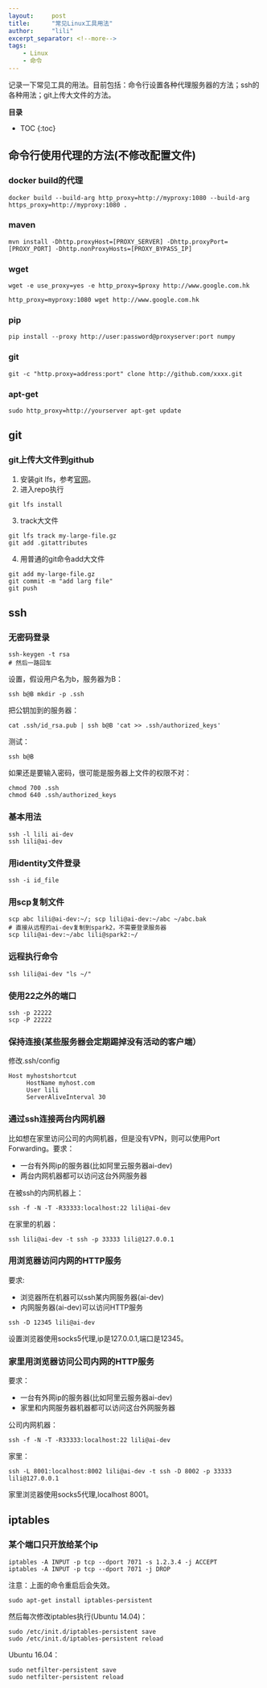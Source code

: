 ```yaml
---
layout:     post
title:      "常见Linux工具用法" 
author:     "lili" 
excerpt_separator: <!--more-->
tags:
    - Linux
    - 命令
---
```


记录一下常见工具的用法。目前包括：命令行设置各种代理服务器的方法；ssh的各种用法；git上传大文件的方法。

<!--more-->

**目录**
* TOC
{:toc}

## 命令行使用代理的方法(不修改配置文件)

### docker build的代理
```
docker build --build-arg http_proxy=http://myproxy:1080 --build-arg https_proxy=http://myproxy:1080 .
```

### maven
```
mvn install -Dhttp.proxyHost=[PROXY_SERVER] -Dhttp.proxyPort=[PROXY_PORT] -Dhttp.nonProxyHosts=[PROXY_BYPASS_IP] 
```

### wget
```
wget -e use_proxy=yes -e http_proxy=$proxy http://www.google.com.hk

http_proxy=myproxy:1080 wget http://www.google.com.hk

```

### pip
```
pip install --proxy http://user:password@proxyserver:port numpy
```

### git
```
git -c "http.proxy=address:port" clone http://github.com/xxxx.git
```

### apt-get
```
sudo http_proxy=http://yourserver apt-get update
```

## git

### git上传大文件到github

1. 安装git lfs，参考[官网](https://git-lfs.github.com/)。
2. 进入repo执行
```
git lfs install
```
3. track大文件
```
git lfs track my-large-file.gz
git add .gitattributes
```

4. 用普通的git命令add大文件
```
git add my-large-file.gz
git commit -m "add larg file"
git push
```

## ssh

### 无密码登录
```
ssh-keygen -t rsa
# 然后一路回车
```
设置，假设用户名为b，服务器为B：
```
ssh b@B mkdir -p .ssh
```
把公钥加到的服务器：
```
cat .ssh/id_rsa.pub | ssh b@B 'cat >> .ssh/authorized_keys'
```

测试：
```
ssh b@B
```
如果还是要输入密码，很可能是服务器上文件的权限不对：
```
chmod 700 .ssh
chmod 640 .ssh/authorized_keys
```

### 基本用法
```
ssh -l lili ai-dev
ssh lili@ai-dev
```

### 用identity文件登录
```
ssh -i id_file
```

### 用scp复制文件
```
scp abc lili@ai-dev:~/; scp lili@ai-dev:~/abc ~/abc.bak
# 直接从远程的ai-dev复制到spark2，不需要登录服务器
scp lili@ai-dev:~/abc lili@spark2:~/
```
### 远程执行命令
```
ssh lili@ai-dev "ls ~/"
```

### 使用22之外的端口
```
ssh -p 22222 
scp -P 22222
```

### 保持连接(某些服务器会定期踢掉没有活动的客户端）

修改.ssh/config
```
Host myhostshortcut
     HostName myhost.com
     User lili
     ServerAliveInterval 30
```

### 通过ssh连接两台内网机器
比如想在家里访问公司的内网机器，但是没有VPN，则可以使用Port Forwarding。要求：
* 一台有外网ip的服务器(比如阿里云服务器ai-dev)
* 两台内网机器都可以访问这台外网服务器

在被ssh的内网机器上：
```
ssh -f -N -T -R33333:localhost:22 lili@ai-dev
```

在家里的机器：
```
ssh lili@ai-dev -t ssh -p 33333 lili@127.0.0.1
```


### 用浏览器访问内网的HTTP服务

要求:
* 浏览器所在机器可以ssh某内网服务器(ai-dev)
* 内网服务器(ai-dev)可以访问HTTP服务

```
ssh -D 12345 lili@ai-dev
```
设置浏览器使用socks5代理,ip是127.0.0.1,端口是12345。

### 家里用浏览器访问公司内网的HTTP服务

要求：
* 一台有外网ip的服务器(比如阿里云服务器ai-dev)
* 家里和内网服务器机器都可以访问这台外网服务器

公司内网机器：
```
ssh -f -N -T -R33333:localhost:22 lili@ai-dev
```
家里：
```
ssh -L 8001:localhost:8002 lili@ai-dev -t ssh -D 8002 -p 33333 lili@127.0.0.1
```
家里浏览器使用socks5代理,localhost 8001。

## iptables

### 某个端口只开放给某个ip
```
iptables -A INPUT -p tcp --dport 7071 -s 1.2.3.4 -j ACCEPT
iptables -A INPUT -p tcp --dport 7071 -j DROP
```

注意：上面的命令重启后会失效。

```
sudo apt-get install iptables-persistent
```

然后每次修改iptables执行(Ubuntu 14.04)：
```
sudo /etc/init.d/iptables-persistent save 
sudo /etc/init.d/iptables-persistent reload
```
Ubuntu 16.04：
```
sudo netfilter-persistent save
sudo netfilter-persistent reload
```



